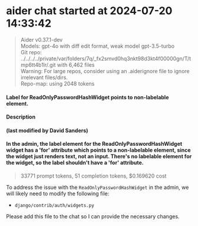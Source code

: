 
# aider chat started at 2024-07-20 14:33:42

> Aider v0.37.1-dev  
> Models: gpt-4o with diff edit format, weak model gpt-3.5-turbo  
> Git repo: ../../../../private/var/folders/7q/_fx2smvd0hq3nkt98d3kt4f00000gn/T/tmp6tt4b1lr/.git with 6,462 files  
> Warning: For large repos, consider using an .aiderignore file to ignore irrelevant files/dirs.  
> Repo-map: using 2048 tokens  

#### Label for ReadOnlyPasswordHashWidget points to non-labelable element.  
#### Description  
#### 	   
#### 		(last modified by David Sanders)  
#### 	   
#### In the admin, the label element for the ReadOnlyPasswordHashWidget widget has a 'for' attribute which points to a non-labelable element, since the widget just renders text, not an input. There's no labelable element for the widget, so the label shouldn't have a 'for' attribute.  
> 33771 prompt tokens, 51 completion tokens, $0.169620 cost  

To address the issue with the `ReadOnlyPasswordHashWidget` in the admin, we will likely need to modify the following file:

- `django/contrib/auth/widgets.py`

Please add this file to the chat so I can provide the necessary changes.

